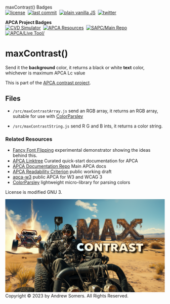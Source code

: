 <p align="left" class="por" style="margin: -36px 0 12px">
<b></b>maxContrast() Badges</b> <br>
<a href="https://github.com/Myndex/max-contrast/blob/main/LICENSE.md"><img src="https://badgen.net/badge/license/AGPL 3?icon=github&color=BB5FD1" alt="license" /></a>&nbsp;
<a href="https://github.com/Myndex/max-contrast"><img src="https://badgen.net/github/last-commit/Myndex/max-contrast/?icon=github" alt="last commit" /></a>&nbsp;
<a href="https://github.com/Myndex/max-contrast/src/"><img src="https://badgen.net/badge/JS/Vanilla/889900" alt="plain vanilla JS" /></a>&nbsp;
<a href="https://twitter.com/MyndexResearch"><img src="https://badgen.net/badge/@/MyndexResearch?icon=twitter" alt="twitter" /></a>&nbsp;

<b>APCA Project Badges</b> <br>
<a href="https://www.myndex.com/CVD/"><img src="https://badgen.net/badge/Color Vision/Simulator/cc0044" alt="CVD Simulator" /></a>&nbsp;
<a href="https://git.myndex.com"><img src="https://badgen.net/badge/APCA/Resources/3300aa" alt="APCA Resources" /></a>&nbsp;
<a href="https://github.com/Myndex/SAPC-APCA"><img src="https://badgen.net/badge/SAPC-APCA/Main Repo/db6b0b" alt="SAPC/Main Repo" /></a>&nbsp;
<a href="https://www.myndex.com/APCA/"><img src="https://badgen.net/badge/APCA/Live Tool/db6b0b" alt="APCA/Live Tool/" /></a>&nbsp;
</p>

# maxContrast()
Send it the <b>background</b> color, it returns a black or white <b>text</b> color, whichever is maximum APCA Lc value

This is part of the [APCA contrast project](https://github.com/Myndex/SAPC-APCA).

## Files
- `/src/maxContrastArray.js` send an RGB array, it returns an RGB array, suitable for use with [ColorParsley](https://github.com/Myndex/colorparsley)

- `/src/maxContrastString.js` send R G and B ints, it returns a color string.

### Related Resources
- [Fancy Font Flipping](https://github.com/Myndex/fancyfontflipping) experimental demonstrator showing the ideas behind this.
- [APCA Linktree](https://linktr.ee/Myndex) Curated quick-start documentation for APCA 
- [APCA Documentation Repo](https://github.com/Myndex/SAPC-APCA) Main APCA docs
- [APCA Readability Criterion](https://readtech.org/ARC/) public working draft
- [apca-w3](https://github.com/Myndex/apca-w3) public APCA for W3 and WCAG 3
- [ColorParsley](https://github.com/Myndex/colorparsley) lightweight micro-library for parsing colors


License is modified GNU 3.


<img alt=" an image of mad max racing through the desert and behind them are the letters MAX and under that is the word contrast" src="img/generaltitles_MAX_CONTRAST_2.png">
Copyright © 2023 by Andrew Somers. All Rights Reserved.
